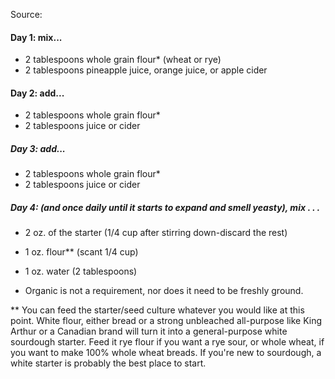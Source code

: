 Source: 

#### Day 1: mix...
* 2 tablespoons whole grain flour* (wheat or rye)
* 2 tablespoons pineapple juice, orange juice, or apple cider

#### Day 2: add...
* 2 tablespoons whole grain flour*
* 2 tablespoons juice or cider

##### Day 3: add...
* 2 tablespoons whole grain flour*
* 2 tablespoons juice or cider

##### Day 4: (and once daily until it starts to expand and smell yeasty), mix . . .
* 2 oz. of the starter (1/4 cup after stirring down-discard the rest)
* 1 oz. flour** (scant 1/4 cup)
* 1 oz. water (2 tablespoons)

* Organic is not a requirement, nor does it need to be freshly ground.

** You can feed the starter/seed culture whatever you would like at this point. White flour, either bread or a strong unbleached all-purpose like King Arthur or a Canadian brand will turn it into a general-purpose white sourdough starter. Feed it rye flour if you want a rye sour, or whole wheat, if you want to make 100% whole wheat breads. If you're new to sourdough, a white starter is probably the best place to start.
